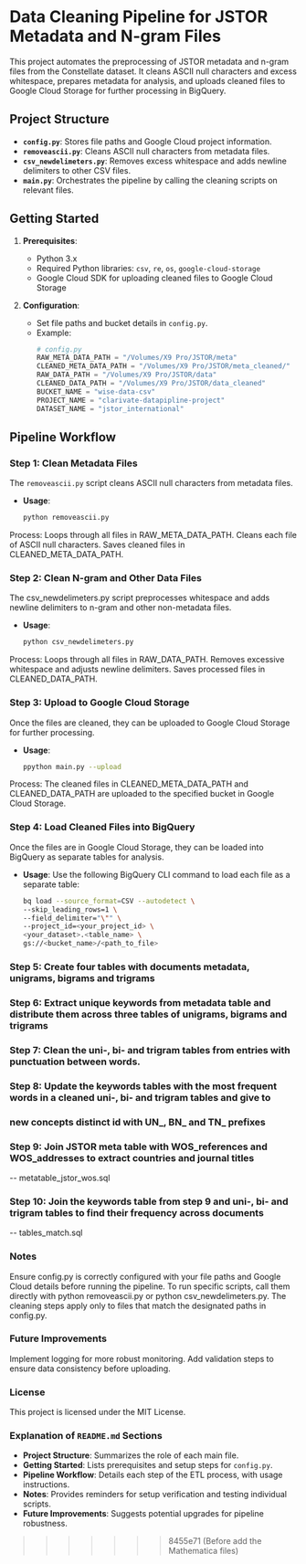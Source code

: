 # Data Cleaning Pipeline for JSTOR Metadata and N-gram Files

This project automates the preprocessing of JSTOR metadata and n-gram files from the Constellate dataset. It cleans ASCII null characters and excess whitespace, prepares metadata for analysis, and uploads cleaned files to Google Cloud Storage for further processing in BigQuery.

## Project Structure

- **`config.py`**: Stores file paths and Google Cloud project information.
- **`removeascii.py`**: Cleans ASCII null characters from metadata files.
- **`csv_newdelimeters.py`**: Removes excess whitespace and adds newline delimiters to other CSV files.
- **`main.py`**: Orchestrates the pipeline by calling the cleaning scripts on relevant files.

## Getting Started

1. **Prerequisites**:
   - Python 3.x
   - Required Python libraries: `csv`, `re`, `os`, `google-cloud-storage`
   - Google Cloud SDK for uploading cleaned files to Google Cloud Storage

2. **Configuration**:
   - Set file paths and bucket details in `config.py`. 
   - Example:
     ```python
     # config.py
     RAW_META_DATA_PATH = "/Volumes/X9 Pro/JSTOR/meta"
     CLEANED_META_DATA_PATH = "/Volumes/X9 Pro/JSTOR/meta_cleaned/"
     RAW_DATA_PATH = "/Volumes/X9 Pro/JSTOR/data"
     CLEANED_DATA_PATH = "/Volumes/X9 Pro/JSTOR/data_cleaned"
     BUCKET_NAME = "wise-data-csv"
     PROJECT_NAME = "clarivate-datapipline-project"
     DATASET_NAME = "jstor_international"
     ```

## Pipeline Workflow

### Step 1: Clean Metadata Files
The `removeascii.py` script cleans ASCII null characters from metadata files.

- **Usage**:
  ```bash
  python removeascii.py
Process:
Loops through all files in RAW_META_DATA_PATH.
Cleans each file of ASCII null characters.
Saves cleaned files in CLEANED_META_DATA_PATH.

### Step 2: Clean N-gram and Other Data Files
The csv_newdelimeters.py script preprocesses whitespace and adds newline delimiters to n-gram and 
other non-metadata files.
- **Usage**:
  ```bash
  python csv_newdelimeters.py

Process:
Loops through all files in RAW_DATA_PATH.
Removes excessive whitespace and adjusts newline delimiters.
Saves processed files in CLEANED_DATA_PATH.

### Step 3: Upload to Google Cloud Storage
Once the files are cleaned, they can be uploaded to Google Cloud Storage for further processing.

- **Usage**:
  ```bash
  ppython main.py --upload

Process:
The cleaned files in CLEANED_META_DATA_PATH and CLEANED_DATA_PATH are uploaded to the specified bucket in 
Google Cloud Storage.

### Step 4: Load Cleaned Files into BigQuery
Once the files are in Google Cloud Storage, they can be loaded into BigQuery as separate tables for analysis.

- **Usage**:
  Use the following BigQuery CLI command to load each file as a separate table:
  ```bash
  bq load --source_format=CSV --autodetect \
  --skip_leading_rows=1 \
  --field_delimiter="\"" \
  --project_id=<your_project_id> \
  <your_dataset>.<table_name> \
  gs://<bucket_name>/<path_to_file>

### Step 5: Create four tables with documents metadata, unigrams, bigrams and trigrams 

### Step 6: Extract unique keywords from metadata table and distribute them across three tables of unigrams, bigrams and trigrams  

### Step 7: Clean the uni-, bi- and trigram tables from entries with punctuation between words. 


### Step 8: Update the keywords tables with the most frequent words in a cleaned uni-, bi- and trigram tables and give to
### new concepts distinct id with UN_, BN_ and TN_ prefixes

### Step 9: Join JSTOR meta table with WOS_references and WOS_addresses to extract countries and journal titles
 -- metatable_jstor_wos.sql
### Step 10: Join the keywords table from step 9 and uni-, bi- and trigram tables to find their frequency across documents
 -- tables_match.sql
### Notes
Ensure config.py is correctly configured with your file paths and Google Cloud details before running the pipeline.
To run specific scripts, call them directly with python removeascii.py or python csv_newdelimeters.py.
The cleaning steps apply only to files that match the designated paths in config.py.

### Future Improvements
Implement logging for more robust monitoring.
Add validation steps to ensure data consistency before uploading.

### License
This project is licensed under the MIT License.


### Explanation of `README.md` Sections

- **Project Structure**: Summarizes the role of each main file.
- **Getting Started**: Lists prerequisites and setup steps for `config.py`.
- **Pipeline Workflow**: Details each step of the ETL process, with usage instructions.
- **Notes**: Provides reminders for setup verification and testing individual scripts.
- **Future Improvements**: Suggests potential upgrades for pipeline robustness.
>>>>>>> 8455e71 (Before add the Mathematica files)
